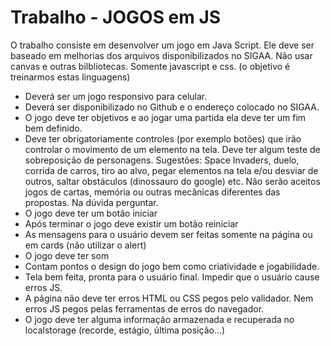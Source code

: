 # Trabalho - JOGOS em JS
O trabalho consiste em desenvolver um jogo em Java Script.
Ele deve ser baseado em melhorias dos arquivos disponibilizados no SIGAA. Não usar canvas e
outras bilbliotecas. Somente javascript e css. (o objetivo é treinarmos estas linguagens)
- Deverá ser um jogo responsivo para celular.
- Deverá ser disponibilizado no Github e o endereço colocado no SIGAA.
- O jogo deve ter objetivos e ao jogar uma partida ela deve ter um fim bem definido.
- Deve ter obrigatoriamente controles (por exemplo botões) que irão controlar o movimento
de um elemento na tela. Deve ter algum teste de sobreposição de personagens. Sugestões:
Space Invaders, duelo, corrida de carros, tiro ao alvo, pegar elementos na tela e/ou desviar
de outros, saltar obstáculos (dinossauro do google) etc. Não serão aceitos jogos de cartas,
memória ou outras mecânicas diferentes das propostas. Na dúvida perguntar.
- O jogo deve ter um botão iniciar
- Após terminar o jogo deve existir um botão reiniciar
- As mensagens para o usuário devem ser feitas somente na página ou em cards (não utilizar o
alert)
- O jogo deve ter som
- Contam pontos o design do jogo bem como criatividade e jogabilidade.
- Tela bem feita, pronta para o usuário final. Impedir que o usuário cause erros JS.
- A página não deve ter erros HTML ou CSS pegos pelo validador. Nem erros JS pegos
pelas ferramentas de erros do navegador.
- O jogo deve ter alguma informação armazenada e recuperada no localstorage (recorde,
estágio, última posição...)
